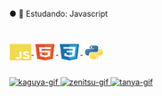 <div>
  <p>
    ● 🌱 Estudando: Javascript</br>
  </p>
</div>

##
<div>
  <a href="https://github.com/NakkiiBrks">
</div>
<div style="display: inline_block"><br>
  <img align="center" alt="Js" height="30" width="40" src="https://raw.githubusercontent.com/devicons/devicon/master/icons/javascript/javascript-plain.svg">
  <img align="center" alt="HTML" height="30" width="40" src="https://raw.githubusercontent.com/devicons/devicon/master/icons/html5/html5-original.svg">
  <img align="center" alt="CSS" height="30" width="40" src="https://raw.githubusercontent.com/devicons/devicon/master/icons/css3/css3-original.svg">
  <img align="center" alt="Python" height="30" width="40" src="https://raw.githubusercontent.com/devicons/devicon/master/icons/python/python-original.svg">
</div>

##
<div>
  <img width='150px' height='150px' src='https://i.pinimg.com/originals/e1/5e/5c/e15e5c9258fb3f028285d5230715abf9.gif' alt='kaguya-gif'>
  <img width='150px' height='150px' src='https://i.imgur.com/pBsaKKg.gif' alt='zenitsu-gif'>
  <img width='150px' height='150px' src='https://i.imgur.com/e54T47U.gif' alt='tanya-gif'>
</div>
